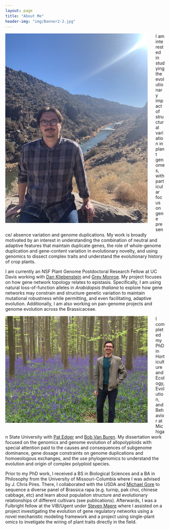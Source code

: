 ```yaml
---
layout: page
title: "About Me"
header-img: "img/Banner2-2.jpg"
---
```


<div style="float: left; padding-right: 25px; padding-bottom: 25px">
	<a href="http://kevinabird.github.io/img/0MNpaewh.jpg"><img src="/img/0MNpaewh.jpg" width="450" alt="Kevin Bird" onclick="_gaq.push(['_trackEvent', 'IMGs', 'Image', 'Ironman']);" /></a>
</div>



I am interested in studying the evolutionary impact of structural variation in plant genomes, with particular focus on gene presence/ absence variation and genome duplications. My work is broadly motivated by an interest in understanding the combination of neutral and adaptive features that maintain duplicate genes, the role of whole-genome duplication and gene-content variation in evolutionary novelty, and using genomics to dissect complex traits and understand the evolutionary history of crop plants.

I am currently an NSF Plant Genome Postdoctoral Research Fellow at UC Davis working with [Dan Kliebenstein](https://psfaculty.plantsciences.ucdavis.edu/kliebenstein/) and [Grey Monroe](https://www.monroelab.org/). My project focuses on how gene network topology relates to epistasis. Specifically, I am using natural loss-of-function alleles in *Arabidopsis thaliana* to explore how gene networks may constrain and structure genetic variation to maintain mutational robustness while permitting, and even facilitating, adaptive evolution. Additionally, I am also working on pan-genome projects and genome evolution across the Brassicaceae.

<div style="float: left; padding-right: 25px; padding-bottom: 25px">
	<a href="http://kevinabird.github.io/img/AboutMe_pic.jpg"><img src="/img/AboutMe_pic.jpg" width="450" alt="Kevin Bird" onclick="_gaq.push(['_trackEvent', 'IMGs', 'Image', 'Ironman']);" /></a>
</div>

I completed my PhD in Horticulture and Ecology, Evolution, and Behavior at Michigan State University with [Pat Edger](www.polyploidy.msu.edu) and [Bob Van Buren](https://www.vanburenlab.org/). My dissertation work focused on the genomics and genome evolution of allopolyploids with special attention paid to the causes and consequences of subgenome dominance, gene dosage constraints on genome duplications and homoeologous exchanges, and the use phylogenomics to understand the evolution and origin of complex polyploid species.

Prior to my PhD work, I received a BS in Biological Sciences and a BA in Philosophy from the University of Missouri-Columbia where I was advised by J. Chris Pires. There, I collaborated with the USDA and [Michael Gore](https://blogs.cornell.edu/gorelab/) to sequence a diverse panel of Brassica rapa (e.g. turnip, pak choi, chinese cabbage, etc) and learn about population structure and evolutionary relationships of different cultivars (see publications). Afterwards, I was a Fulbright fellow at the VIB/Ugent under [Steven Maere](https://www.psb.ugent.be/esb/ESB/Home.html) where I assisted on a project investigating the evolution of gene regulatory networks using a novel mechanistic modeling framework and a project using single-plant omics to invetigate the wiring of plant traits directly in the field.
